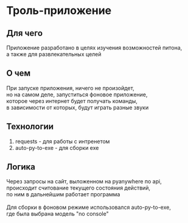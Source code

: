 # Троль-приложение
## Для чего
Приложение разработано в целях изучения возможностей питона,</br>
а также для развлекательных целей

## О чем
При запуске приложения, ничего не произойдет,</br>
но на самом деле, запуститься фоновое приложение,</br>
которое через интернет будет получать команды,</br>
в зависимости от которых, будут играть разные звуки

## Технологии
1. requests - для работы с интренетом
2. auto-py-to-exe - для сборки exe

## Логика
Через запросы на сайт, выложенном на pyanywhere по api,</br>
происходит считование текущего состояния действий,</br>
по ним в дальнейшим работает программа</br>
</br>
Для сборки в фоновом режиме использовался auto-py-to-exe,</br>
где была выбрана модель "no console"
